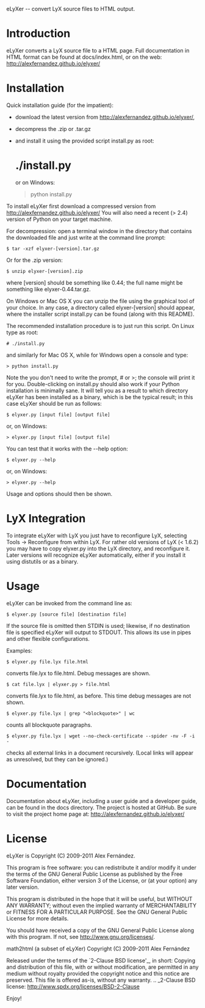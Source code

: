 eLyXer -- convert LyX source files to HTML output.

Introduction
============
eLyXer converts a LyX source file to a HTML page. Full documentation in HTML
format can be found at docs/index.html, or on the web:
  http://alexfernandez.github.io/elyxer/

Installation
============
Quick installation guide (for the impatient):
* download the latest version from http://alexfernandez.github.io/elyxer/,
* decompress the .zip or .tar.gz
* and install it using the provided script install.py as root:

    # ./install.py

  or on Windows:

    > python install.py

To install eLyXer first download a compressed version from
  http://alexfernandez.github.io/elyxer/
You will also need a recent (> 2.4) version of Python on your target machine.

For decompression: open a terminal window in the directory that contains the
downloaded file and just write at the command line prompt:

    $ tar -xzf elyxer-[version].tar.gz

Or for the .zip version:

    $ unzip elyxer-[version].zip

where [version] should be something like 0.44; the full name might be something
like elyxer-0.44.tar.gz.

On Windows or Mac OS X you can unzip the file using the graphical tool of your
choice. In any case, a directory called elyxer-[version] should appear, where
the installer script install.py can be found (along with this README).

The recommended installation procedure is to just run this script. On Linux
type as root:

    # ./install.py

and similarly for Mac OS X, while for Windows open a console and type:

    > python install.py

Note the you don't need to write the prompt, # or >; the console will print it
for you. Double-clicking on install.py should also work if your Python
installation is minimally sane. It will tell you as a result to which directory
eLyXer has been installed as a binary, which is be the typical result; in this
case eLyXer should be run as follows:

    $ elyxer.py [input file] [output file]

or, on Windows:

    > elyxer.py [input file] [output file]

You can test that it works with the --help option:

    $ elyxer.py --help

or, on Windows:

    > elyxer.py --help

Usage and options should then be shown.

LyX Integration
===============

To integrate eLyXer with LyX you just have to reconfigure LyX, selecting
Tools -> Reconfigure from within LyX. For rather old versions of LyX (< 1.6.2)
you may have to copy elyxer.py into the LyX directory, and reconfigure it.
Later versions will recognize eLyXer automatically, either if you install it
using distutils or as a binary.

Usage
=====
eLyXer can be invoked from the command line as:

    $ elyxer.py [source file] [destination file]

If the source file is omitted then STDIN is used; likewise, if no destination
file is specified eLyXer will output to STDOUT. This allows its use in pipes
and other flexible configurations.

Examples:

    $ elyxer.py file.lyx file.html

converts file.lyx to file.html. Debug messages are shown.

    $ cat file.lyx | elyxer.py > file.html

converts file.lyx to file.html, as before. This time debug messages are not
shown.

    $ elyxer.py file.lyx | grep "<blockquote>" | wc

counts all blockquote paragraphs.

    $ elyxer.py file.lyx | wget --no-check-certificate --spider -nv -F -i -

checks all external links in a document recursively. (Local links will appear
as unresolved, but they can be ignored.)

Documentation
=============
Documentation about eLyXer, including a user guide and a developer guide, can
be found in the docs directory. The project is hosted at GitHub.
Be sure to visit the project home page at:
  http://alexfernandez.github.io/elyxer/

License
=======
eLyXer is Copyright (C) 2009-2011 Alex Fernández.

This program is free software: you can redistribute it and/or modify
it under the terms of the GNU General Public License as published by
the Free Software Foundation, either version 3 of the License, or
(at your option) any later version.

This program is distributed in the hope that it will be useful,
but WITHOUT ANY WARRANTY; without even the implied warranty of
MERCHANTABILITY or FITNESS FOR A PARTICULAR PURPOSE.  See the
GNU General Public License for more details.

You should have received a copy of the GNU General Public License
along with this program.  If not, see <http://www.gnu.org/licenses/>.


math2html (a subset of eLyXer) Copyright (C) 2009-2011 Alex Fernández

Released under the terms of the `2-Clause BSD license'_, in short:
Copying and distribution of this file, with or without modification,
are permitted in any medium without royalty provided the copyright
notice and this notice are preserved.
This file is offered as-is, without any warranty.
.. _2-Clause BSD license: http://www.spdx.org/licenses/BSD-2-Clause

Enjoy!

